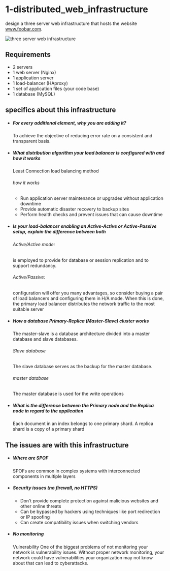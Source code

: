 # 1-distributed_web_infrastructure
design a three server web infrastructure that hosts the website www.foobar.com.

![three server web infrastructure](https://res.cloudinary.com/elassari/image/upload/v1698525637/alx/kyxmbgdtnxviqr501q9e.png)

## Requirements
* 2 servers
* 1 web server (Nginx)
* 1 application server
* 1 load-balancer (HAproxy)
* 1 set of application files (your code base)
* 1 database (MySQL)

## specifics about this infrastructure
* ##### For every additional element, why you are adding it?
  To achieve the objective of reducing error rate on a consistent and transparent basis.

* ##### What distribution algorithm your load balancer is configured with and how it works
  Least Connection load balancing method

  ###### how it works 
  * Run application server maintenance or upgrades without application downtime
  * Provide automatic disaster recovery to backup sites
  * Perform health checks and prevent issues that can cause downtime

* ##### Is your load-balancer enabling an Active-Active or Active-Passive setup, explain the difference between both
  ###### Active/Active mode:
  is employed to provide for database or session replication and to support redundancy.
  ###### Active/Passive:
  configuration will offer you many advantages, so consider buying a pair of load balancers and configuring them in H/A mode. When this is done, the primary load balancer distributes the network traffic to the most suitable server

* ##### How a database Primary-Replica (Master-Slave) cluster works
  The master-slave is a database architecture divided into a master database and slave databases.
  ###### Slave database
  The slave database serves as the backup for the master database.
  ###### master database
  The master database is used for the write operations

* ##### What is the difference between the Primary node and the Replica node in regard to the application
  Each document in an index belongs to one primary shard. A replica shard is a copy of a primary shard

## The issues are with this infrastructure
* ##### Where are SPOF
  SPOFs are common in complex systems with interconnected components in multiple layers

* ##### Security issues (no firewall, no HTTPS)
  * Don’t provide complete protection against malicious websites and other online threats
  * Can be bypassed by hackers using techniques like port redirection or IP spoofing
  * Can create compatibility issues when switching vendors

* ##### No monitoring
  Vulnerability One of the biggest problems of not monitoring your network is vulnerability issues.
  Without proper network monitoring, your network could have vulnerabilities your organization may not know about that can lead to cyberattacks.
